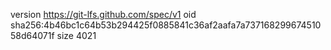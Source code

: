 version https://git-lfs.github.com/spec/v1
oid sha256:4b46bc1c64b53b294425f0885841c36af2aafa7a73716829967451058d64071f
size 4021
